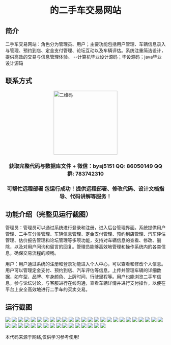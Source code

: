<p><h1 align="center">的二手车交易网站</h1></p>

## 简介
二手车交易网站：角色分为管理员、用户；主要功能包括用户管理、车辆信息录入与管理、预约到店、定金支付管理、论坛互动以及车辆评估。系统注重简洁设计，提供高效的交易与信息管理体验。    --计算机毕业设计源码；毕设源码；java毕业设计源码


## 联系方式
<img src="https://bs-1329754181.cos.ap-shanghai.myqcloud.com/wx.jpg" alt="二维码" style="display: block; margin: 0 auto;" width="200px">
<p><h3 align="center">获取完整代码与数据库文件 + 微信：bysj5151 QQ: 86050149 QQ群: 783742310</h3></p>
<p><h3 align="center">可帮忙远程部署 包运行成功！提供远程部署、修改代码、设计文档指导、代码讲解等服务！</h3></p>

## 功能介绍（完整见运行截图）
管理员：管理员可以通过系统进行登录和注册，进入后台管理界面。系统提供用户管理、二手车分类管理、车辆信息管理、定金支付管理、预约到店管理、汽车评估管理、估价报告管理和论坛管理等多项功能，支持对车辆信息的查看、修改、删除，以及对用户问询和留言的回复。管理员能够高效地管理和操作系统内的各类信息，确保交易流程的顺畅。

用户：用户通过系统的注册和登录功能进入个人中心，可以查看和修改个人信息。用户可以管理定金支付、预约到店、汽车评估等信息，上传并管理车辆的详细数据，如车型、品牌、车身颜色、上牌时间、行驶里程等。用户也能浏览二手车信息，参与论坛讨论，与客服进行在线沟通，查看车辆详情并进行支付操作，以便在平台上安全高效地进行二手车的买卖交易。


## 运行截图
![](https://bs-1329754181.cos.ap-shanghai.myqcloud.com/ssm/UsedCarTradingWebsite1/img/001.jpg)
![](https://bs-1329754181.cos.ap-shanghai.myqcloud.com/ssm/UsedCarTradingWebsite1/img/002.jpg)
![](https://bs-1329754181.cos.ap-shanghai.myqcloud.com/ssm/UsedCarTradingWebsite1/img/003.jpg)
![](https://bs-1329754181.cos.ap-shanghai.myqcloud.com/ssm/UsedCarTradingWebsite1/img/004.jpg)
![](https://bs-1329754181.cos.ap-shanghai.myqcloud.com/ssm/UsedCarTradingWebsite1/img/005.jpg)
![](https://bs-1329754181.cos.ap-shanghai.myqcloud.com/ssm/UsedCarTradingWebsite1/img/006.jpg)
![](https://bs-1329754181.cos.ap-shanghai.myqcloud.com/ssm/UsedCarTradingWebsite1/img/007.jpg)
![](https://bs-1329754181.cos.ap-shanghai.myqcloud.com/ssm/UsedCarTradingWebsite1/img/008.jpg)
![](https://bs-1329754181.cos.ap-shanghai.myqcloud.com/ssm/UsedCarTradingWebsite1/img/009.jpg)
![](https://bs-1329754181.cos.ap-shanghai.myqcloud.com/ssm/UsedCarTradingWebsite1/img/010.jpg)
![](https://bs-1329754181.cos.ap-shanghai.myqcloud.com/ssm/UsedCarTradingWebsite1/img/011.jpg)
![](https://bs-1329754181.cos.ap-shanghai.myqcloud.com/ssm/UsedCarTradingWebsite1/img/012.jpg)
![](https://bs-1329754181.cos.ap-shanghai.myqcloud.com/ssm/UsedCarTradingWebsite1/img/013.jpg)
![](https://bs-1329754181.cos.ap-shanghai.myqcloud.com/ssm/UsedCarTradingWebsite1/img/014.jpg)
![](https://bs-1329754181.cos.ap-shanghai.myqcloud.com/ssm/UsedCarTradingWebsite1/img/015.jpg)
![](https://bs-1329754181.cos.ap-shanghai.myqcloud.com/ssm/UsedCarTradingWebsite1/img/016.jpg)
![](https://bs-1329754181.cos.ap-shanghai.myqcloud.com/ssm/UsedCarTradingWebsite1/img/017.jpg)
![](https://bs-1329754181.cos.ap-shanghai.myqcloud.com/ssm/UsedCarTradingWebsite1/img/018.jpg)
![](https://bs-1329754181.cos.ap-shanghai.myqcloud.com/ssm/UsedCarTradingWebsite1/img/019.jpg)
![](https://bs-1329754181.cos.ap-shanghai.myqcloud.com/ssm/UsedCarTradingWebsite1/img/020.jpg)
![](https://bs-1329754181.cos.ap-shanghai.myqcloud.com/ssm/UsedCarTradingWebsite1/img/021.jpg)
![](https://bs-1329754181.cos.ap-shanghai.myqcloud.com/ssm/UsedCarTradingWebsite1/img/022.jpg)
![](https://bs-1329754181.cos.ap-shanghai.myqcloud.com/ssm/UsedCarTradingWebsite1/img/023.jpg)
![](https://bs-1329754181.cos.ap-shanghai.myqcloud.com/ssm/UsedCarTradingWebsite1/img/024.jpg)
![](https://bs-1329754181.cos.ap-shanghai.myqcloud.com/ssm/UsedCarTradingWebsite1/img/025.jpg)
![](https://bs-1329754181.cos.ap-shanghai.myqcloud.com/ssm/UsedCarTradingWebsite1/img/026.jpg)
![](https://bs-1329754181.cos.ap-shanghai.myqcloud.com/ssm/UsedCarTradingWebsite1/img/027.jpg)
![](https://bs-1329754181.cos.ap-shanghai.myqcloud.com/ssm/UsedCarTradingWebsite1/img/028.jpg)
![](https://bs-1329754181.cos.ap-shanghai.myqcloud.com/ssm/UsedCarTradingWebsite1/img/029.jpg)
![](https://bs-1329754181.cos.ap-shanghai.myqcloud.com/ssm/UsedCarTradingWebsite1/img/030.jpg)
![](https://bs-1329754181.cos.ap-shanghai.myqcloud.com/ssm/UsedCarTradingWebsite1/img/031.jpg)
![](https://bs-1329754181.cos.ap-shanghai.myqcloud.com/ssm/UsedCarTradingWebsite1/img/032.jpg)
![](https://bs-1329754181.cos.ap-shanghai.myqcloud.com/ssm/UsedCarTradingWebsite1/img/033.jpg)
![](https://bs-1329754181.cos.ap-shanghai.myqcloud.com/ssm/UsedCarTradingWebsite1/img/034.jpg)
![](https://bs-1329754181.cos.ap-shanghai.myqcloud.com/ssm/UsedCarTradingWebsite1/img/035.jpg)
![](https://bs-1329754181.cos.ap-shanghai.myqcloud.com/ssm/UsedCarTradingWebsite1/img/036.jpg)
![](https://bs-1329754181.cos.ap-shanghai.myqcloud.com/ssm/UsedCarTradingWebsite1/img/037.jpg)
![](https://bs-1329754181.cos.ap-shanghai.myqcloud.com/ssm/UsedCarTradingWebsite1/img/038.jpg)
![](https://bs-1329754181.cos.ap-shanghai.myqcloud.com/ssm/UsedCarTradingWebsite1/img/039.jpg)
![](https://bs-1329754181.cos.ap-shanghai.myqcloud.com/ssm/UsedCarTradingWebsite1/img/040.jpg)
![](https://bs-1329754181.cos.ap-shanghai.myqcloud.com/ssm/UsedCarTradingWebsite1/img/041.jpg)

<p>本代码来源于网络,仅供学习参考使用!</p>

